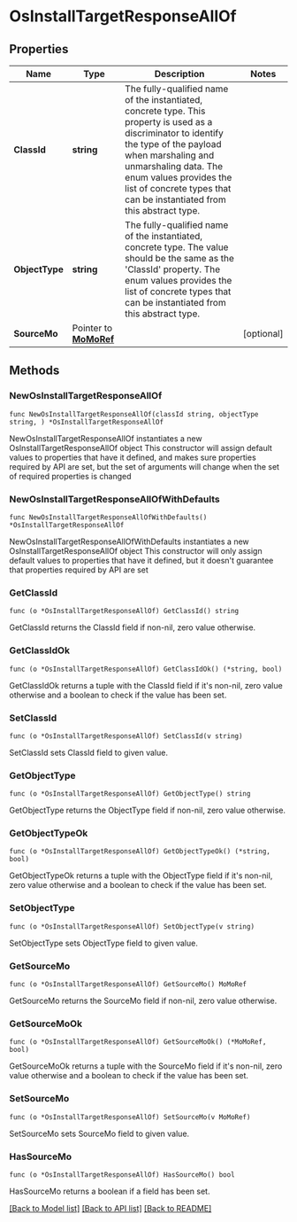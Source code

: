 # OsInstallTargetResponseAllOf

## Properties

Name | Type | Description | Notes
------------ | ------------- | ------------- | -------------
**ClassId** | **string** | The fully-qualified name of the instantiated, concrete type. This property is used as a discriminator to identify the type of the payload when marshaling and unmarshaling data. The enum values provides the list of concrete types that can be instantiated from this abstract type. | 
**ObjectType** | **string** | The fully-qualified name of the instantiated, concrete type. The value should be the same as the &#39;ClassId&#39; property. The enum values provides the list of concrete types that can be instantiated from this abstract type. | 
**SourceMo** | Pointer to [**MoMoRef**](mo.MoRef.md) |  | [optional] 

## Methods

### NewOsInstallTargetResponseAllOf

`func NewOsInstallTargetResponseAllOf(classId string, objectType string, ) *OsInstallTargetResponseAllOf`

NewOsInstallTargetResponseAllOf instantiates a new OsInstallTargetResponseAllOf object
This constructor will assign default values to properties that have it defined,
and makes sure properties required by API are set, but the set of arguments
will change when the set of required properties is changed

### NewOsInstallTargetResponseAllOfWithDefaults

`func NewOsInstallTargetResponseAllOfWithDefaults() *OsInstallTargetResponseAllOf`

NewOsInstallTargetResponseAllOfWithDefaults instantiates a new OsInstallTargetResponseAllOf object
This constructor will only assign default values to properties that have it defined,
but it doesn't guarantee that properties required by API are set

### GetClassId

`func (o *OsInstallTargetResponseAllOf) GetClassId() string`

GetClassId returns the ClassId field if non-nil, zero value otherwise.

### GetClassIdOk

`func (o *OsInstallTargetResponseAllOf) GetClassIdOk() (*string, bool)`

GetClassIdOk returns a tuple with the ClassId field if it's non-nil, zero value otherwise
and a boolean to check if the value has been set.

### SetClassId

`func (o *OsInstallTargetResponseAllOf) SetClassId(v string)`

SetClassId sets ClassId field to given value.


### GetObjectType

`func (o *OsInstallTargetResponseAllOf) GetObjectType() string`

GetObjectType returns the ObjectType field if non-nil, zero value otherwise.

### GetObjectTypeOk

`func (o *OsInstallTargetResponseAllOf) GetObjectTypeOk() (*string, bool)`

GetObjectTypeOk returns a tuple with the ObjectType field if it's non-nil, zero value otherwise
and a boolean to check if the value has been set.

### SetObjectType

`func (o *OsInstallTargetResponseAllOf) SetObjectType(v string)`

SetObjectType sets ObjectType field to given value.


### GetSourceMo

`func (o *OsInstallTargetResponseAllOf) GetSourceMo() MoMoRef`

GetSourceMo returns the SourceMo field if non-nil, zero value otherwise.

### GetSourceMoOk

`func (o *OsInstallTargetResponseAllOf) GetSourceMoOk() (*MoMoRef, bool)`

GetSourceMoOk returns a tuple with the SourceMo field if it's non-nil, zero value otherwise
and a boolean to check if the value has been set.

### SetSourceMo

`func (o *OsInstallTargetResponseAllOf) SetSourceMo(v MoMoRef)`

SetSourceMo sets SourceMo field to given value.

### HasSourceMo

`func (o *OsInstallTargetResponseAllOf) HasSourceMo() bool`

HasSourceMo returns a boolean if a field has been set.


[[Back to Model list]](../README.md#documentation-for-models) [[Back to API list]](../README.md#documentation-for-api-endpoints) [[Back to README]](../README.md)


